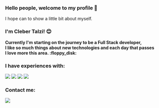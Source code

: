 ### Hello people, welcome to my profile 👋
I hope can to show a little bit about myself.
### <p><b>I'm Cleber Talzi! 😊</b></p>
<p><b>
Currently I'm starting on the journey to be a Full Stack developer,<br>
I like so much things about new technologies and each day that passes<br>
I love more this area. :floppy_disk: 
</b></p>

### <p><b>I have experiences with:</b></p>
<div>
<img src= "https://img.shields.io/badge/HTML5-E34F26?style=for-the-badge&logo=html5&logoColor=white"> 
<img src="https://img.shields.io/badge/CSS3-1572B6?style=for-the-badge&logo=css3&logoColor=white">
<img src= "https://img.shields.io/badge/JavaScript-F7DF1E?style=for-the-badge&logo=javascript&logoColor=black">
<img src="https://img.shields.io/badge/Node.js-43853D?style=for-the-badge&logo=node.js&logoColor=white">
</div>

### Contact me:
<a href="https://www.instagram.com/cleber_talzi/"><img src="https://img.shields.io/badge/Instagram-E4405F?style=for-the-badge&logo=instagram&logoColor=white"></a>
